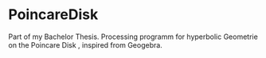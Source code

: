 # PoincareDisk
Part of my Bachelor Thesis. Processing programm for hyperbolic Geometrie on the Poincare Disk , inspired from Geogebra.

